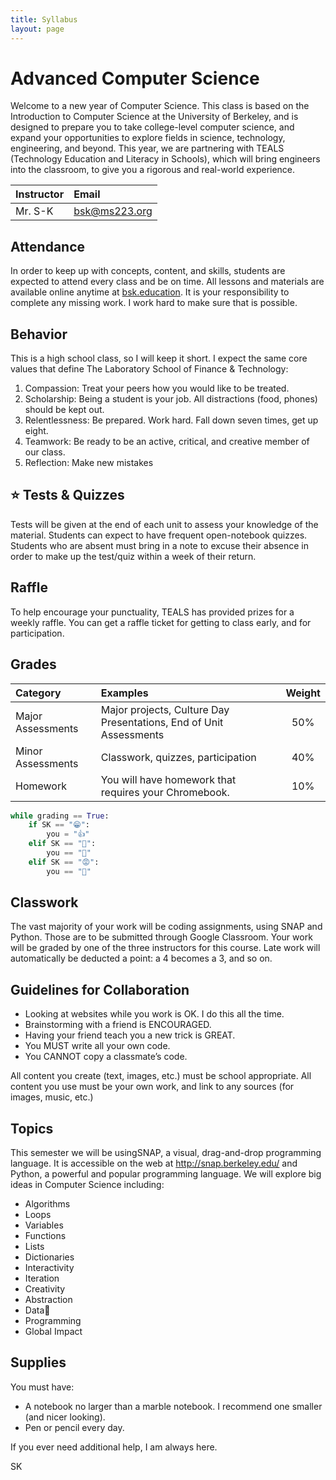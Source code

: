 ```yaml
---
title: Syllabus
layout: page
---
```


# Advanced Computer Science
Welcome to a new year of Computer Science. This class is based on the Introduction to Computer Science at the University of Berkeley, and is designed to prepare you to take college-level computer science, and expand your opportunities to explore fields in science, technology, engineering, and beyond. This year, we are partnering with TEALS (Technology Education and Literacy in Schools), which will bring engineers into the classroom, to give you a rigorous and real-world experience.

| Instructor | Email                                 |
|:-----------|:--------------------------------------|
| Mr. S-K    | [bsk@ms223.org](mailto:bsk@ms223.org) |

## Attendance
In order to keep up with concepts, content, and skills, students are expected to attend every class and be on time.
All lessons and materials are available online anytime at [bsk.education](http://bsk.education). It is your responsibility to complete any missing work. I work hard to make sure that is possible.

<!-- ## Extra Learning Time
I will hold ELT in Room 300 from 2:15-4:30 Wednesday, Thursday, and Friday. I expect that you attend at least one day a week, and it will count as a homework grade. You may choose your day during the first week of the semester. If you miss a day, you can make it up within the week- for example, you normally attend Wednesday but cannot make it, you may come either Thursday or Friday without penalty. Otherwise I require a note or phone call from a parent.
This class is designed to prepare you for college-level Computer Science, which requires building the habit of working outside of normal class time. -->


## Behavior
This is a high school class, so I will keep it short. I expect the same core values that define The Laboratory School of Finance & Technology:

1. Compassion:  Treat your peers how you would like to be treated.
2. Scholarship: Being a student is your job. All distractions (food, phones) should be kept out.
3. Relentlessness: Be prepared. Work hard. Fall down seven times, get up eight.
4. Teamwork: Be ready to be an active, critical, and creative member of our class.
5. Reflection: Make new mistakes


## ⭐ Tests & Quizzes
Tests will be given at the end of each unit to assess your knowledge of the material.
Students can expect to have frequent open-notebook quizzes. Students who are absent must bring in a note to excuse their absence in order to make up the test/quiz within a week of their return.


## Raffle
To help encourage your punctuality, TEALS has provided prizes for a weekly raffle. You can get a raffle ticket for getting to class early, and for participation.

## Grades

| Category          | Examples                                                           | Weight |
|:------------------|:-------------------------------------------------------------------|:------:|
| Major Assessments | Major projects, Culture Day Presentations, End of Unit Assessments |  50%   |
| Minor Assessments | Classwork, quizzes, participation                                  |  40%   |
| Homework          | You will have homework that requires your Chromebook.              |  10%   |

```python
while grading == True:
    if SK == "😁":
        you = "👍"
    elif SK == "🤔":
        you == "🙏"
    elif SK == "😡":
        you == "👋"
```

## Classwork
The vast majority of your work will be coding assignments, using SNAP and Python. Those are to be submitted through Google Classroom. Your work will be graded by one of the three instructors for this course. Late work will automatically be deducted a point: a 4 becomes a 3, and so on.

## Guidelines for Collaboration
* Looking at websites while you work is OK. I do this all the time.
* Brainstorming with a friend is ENCOURAGED.
* Having your friend teach you a new trick is GREAT.
* You MUST write all your own code.
* You CANNOT copy a classmate’s code.

All content you create (text, images, etc.) must be school appropriate.
All content you use must be your own work, and link to any sources (for images, music, etc.)


## Topics
This semester we will be usingSNAP, a visual, drag-and-drop programming language. It is accessible on the web at http://snap.berkeley.edu/ and Python, a powerful and popular programming language. We will explore big ideas in Computer Science including:

* Algorithms
* Loops
* Variables
* Functions
* Lists
* Dictionaries
* Interactivity
* Iteration
* Creativity
* Abstraction
* Data
* Programming
* Global Impact

## Supplies
You must have:

* A notebook no larger than a marble notebook. I recommend one smaller (and nicer looking).
* Pen or pencil every day.

If you ever need additional help, I am always here.


SK
